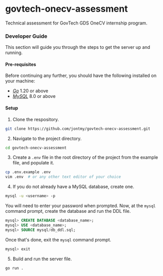 # govtech-onecv-assessment
Technical assessment for GovTech GDS OneCV internship program.

### Developer Guide
This section will guide you through the steps to get the server up and running.

#### Pre-requisites
Before continuing any further, you should have the following installed on your machine:
- [*Go*](https://golang.org/doc/install) 1.20 or above
- [*MySQL*](https://dev.mysql.com/doc/refman/8.0/en/installing.html) 8.0 or above

#### Setup

1. Clone the respository.
```bash
git clone https://github.com/jontmy/govtech-onecv-assessment.git
```
2. Navigate to the project directory.
```bash
cd govtech-onecv-assessment
```
3. Create a `.env` file in the root directory of the project from the example file, and populate it.
```bash
cp .env.example .env
vim .env  # or any other text editor of your choice
```
4. If you do not already have a MySQL database, create one.
```bash
mysql -u <username> -p
```
You will need to enter your password when prompted.
Now, at the `mysql` command prompt, create the database and run the DDL file.
```sql
mysql> CREATE DATABASE <database_name>;
mysql> USE <database_name>;
mysql> SOURCE mysql/db_ddl.sql;
```
Once that's done, exit the `mysql` command prompt.
```sql
mysql> exit
```
5. Build and run the server file.
```bash
go run .
```